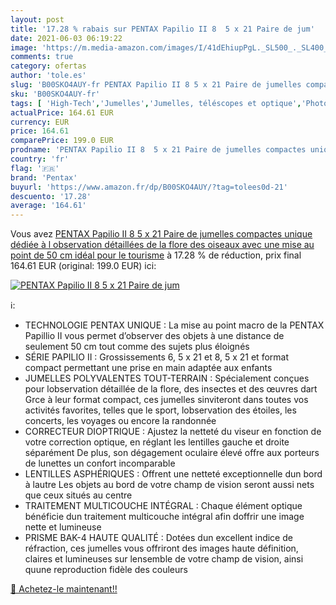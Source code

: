 ```yaml
---
layout: post
title: '17.28 % rabais sur PENTAX Papilio II 8  5 x 21 Paire de jum'
date: 2021-06-03 06:19:22
image: 'https://m.media-amazon.com/images/I/41dEhiupPgL._SL500_._SL400_.jpg'
comments: true
category: ofertas
author: 'tole.es'
slug: 'B00SKO4AUY-fr PENTAX Papilio II 8 5 x 21 Paire de jumelles compactes...'
sku: 'B00SKO4AUY-fr'
tags: [ 'High-Tech','Jumelles','Jumelles, téléscopes et optique','Photo et caméscopes','pentax', ]
actualPrice: 164.61 EUR
currency: EUR
price: 164.61
comparePrice: 199.0 EUR
prodname: 'PENTAX Papilio II 8  5 x 21 Paire de jumelles compactes unique dédiée à l observation détaillées de la flore  des oiseaux avec une mise au point de 50 cm  idéal pour le tourisme'
country: 'fr'
flag: '🇫🇷'
brand: 'Pentax'
buyurl: 'https://www.amazon.fr/dp/B00SKO4AUY/?tag=tolees0d-21'
descuento: '17.28'
average: '164.61'
---
```


Vous avez [PENTAX Papilio II 8  5 x 21 Paire de jumelles compactes unique dédiée à l observation détaillées de la flore  des oiseaux avec une mise au point de 50 cm  idéal pour le tourisme](https://www.amazon.fr/dp/B00SKO4AUY/?tag=tolees0d-21)  à  17.28 % de réduction, prix final  164.61 EUR (original: 199.0 EUR) ici:

[![PENTAX Papilio II 8  5 x 21 Paire de jum](https://m.media-amazon.com/images/I/41dEhiupPgL._SL500_._SL400_.jpg)](https://www.amazon.fr/dp/B00SKO4AUY/?tag=tolees0d-21)

ℹ️:

- TECHNOLOGIE PENTAX UNIQUE : La mise au point macro de la PENTAX Papillio II vous permet d’observer des objets à une distance de seulement 50 cm tout comme des sujets plus éloignés
- SÉRIE PAPILIO II : Grossissements 6, 5 x 21 et 8, 5 x 21 et format compact permettant une prise en main adaptée aux enfants
- JUMELLES POLYVALENTES TOUT-TERRAIN : Spécialement conçues pour lobservation détaillée de la flore, des insectes et des œuvres dart Grce à leur format compact, ces jumelles sinviteront dans toutes vos activités favorites, telles que le sport, lobservation des étoiles, les concerts, les voyages ou encore la randonnée
- CORRECTEUR DIOPTRIQUE : Ajustez la netteté du viseur en fonction de votre correction optique, en réglant les lentilles gauche et droite séparément De plus, son dégagement oculaire élevé offre aux porteurs de lunettes un confort incomparable
- LENTILLES ASPHÉRIQUES : Offrent une netteté exceptionnelle dun bord à lautre Les objets au bord de votre champ de vision seront aussi nets que ceux situés au centre
- TRAITEMENT MULTICOUCHE INTÉGRAL : Chaque élément optique bénéficie dun traitement multicouche intégral afin doffrir une image nette et lumineuse
- PRISME BAK-4 HAUTE QUALITÉ : Dotées dun excellent indice de réfraction, ces jumelles vous offriront des images haute définition, claires et lumineuses sur lensemble de votre champ de vision, ainsi quune reproduction fidèle des couleurs

[🛒 Achetez-le maintenant!!](https://www.amazon.fr/dp/B00SKO4AUY/?tag=tolees0d-21)
